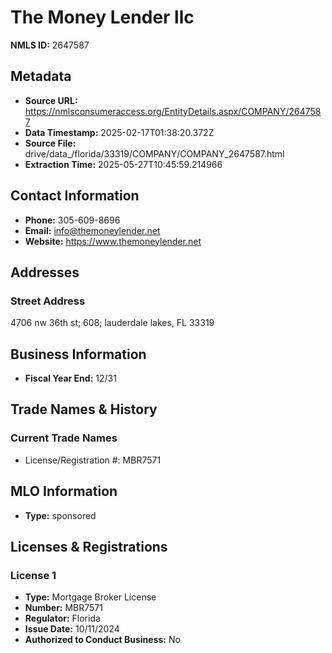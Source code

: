 # The Money Lender llc

**NMLS ID:** 2647587

## Metadata
- **Source URL:** https://nmlsconsumeraccess.org/EntityDetails.aspx/COMPANY/2647587
- **Data Timestamp:** 2025-02-17T01:38:20.372Z
- **Source File:** drive/data_/florida/33319/COMPANY/COMPANY_2647587.html
- **Extraction Time:** 2025-05-27T10:45:59.214966

## Contact Information
- **Phone:** 305-609-8696
- **Email:** info@themoneylender.net
- **Website:** https://www.themoneylender.net

## Addresses
### Street Address
4706 nw 36th st; 608; lauderdale lakes, FL 33319

## Business Information
- **Fiscal Year End:** 12/31

## Trade Names & History
### Current Trade Names
- License/Registration #: MBR7571

## MLO Information
- **Type:** sponsored

## Licenses & Registrations

### License 1
- **Type:** Mortgage Broker License
- **Number:** MBR7571
- **Regulator:** Florida
- **Issue Date:** 10/11/2024
- **Authorized to Conduct Business:** No
